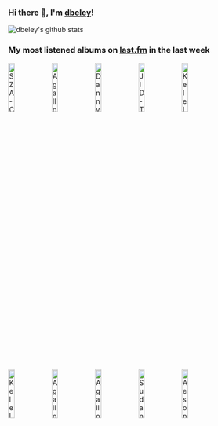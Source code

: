 ### Hi there 👋, I'm [dbeley](https://dbeley.ovh/en)!

![dbeley's github stats](https://github-readme-stats.vercel.app/api?username=dbeley)

### My most listened albums on [last.fm](https://www.last.fm/user/d_beley) in the last week

[<img src='https://lastfm.freetls.fastly.net/i/u/300x300/9dcae165f522e0d818f7e75a3b5b6e16.jpg' width='16%' height='16%' alt='SZA - Ctrl'>](https://www.last.fm/music/sza/ctrl)&nbsp;
[<img src='https://lastfm.freetls.fastly.net/i/u/300x300/a924190403553d2e8f742d2148d8b6eb.jpg' width='16%' height='16%' alt='Agalloch - Pale Folklore'>](https://www.last.fm/music/agalloch/pale%2bfolklore)&nbsp;
[<img src='https://lastfm.freetls.fastly.net/i/u/300x300/7288ec5442a34c3583f9cb38d38595ee.jpg' width='16%' height='16%' alt='Danny Brown - Atrocity Exhibition'>](https://www.last.fm/music/danny%2bbrown/atrocity%2bexhibition)&nbsp;
[<img src='https://lastfm.freetls.fastly.net/i/u/300x300/f5ebc39b1f907ab9e0df8ea47841f0c5.jpg' width='16%' height='16%' alt='JID - The Forever Story'>](https://www.last.fm/music/jid/the%2bforever%2bstory)&nbsp;
[<img src='https://lastfm.freetls.fastly.net/i/u/300x300/21b87f7dd4ae908bd24bd964645bffa1.jpg' width='16%' height='16%' alt='Kelela - Raven'>](https://www.last.fm/music/kelela/raven)&nbsp;
<br>
[<img src='https://lastfm.freetls.fastly.net/i/u/300x300/5e5870bb74a869c07600542752b1b2ad.jpg' width='16%' height='16%' alt='Kelela - Take Me Apart'>](https://www.last.fm/music/kelela/take%2bme%2bapart)&nbsp;
[<img src='https://lastfm.freetls.fastly.net/i/u/300x300/ec600d74bd75d0b42f5782b58df37f99.jpg' width='16%' height='16%' alt='Agalloch - Ashes Against the Grain'>](https://www.last.fm/music/agalloch/ashes%2bagainst%2bthe%2bgrain)&nbsp;
[<img src='https://lastfm.freetls.fastly.net/i/u/300x300/cb8b6b0db163433eb22c77accf436050.png' width='16%' height='16%' alt='Agalloch - The Mantle'>](https://www.last.fm/music/agalloch/the%2bmantle)&nbsp;
[<img src='https://lastfm.freetls.fastly.net/i/u/300x300/617adca361fc1e60f4150601a421fd31.jpg' width='16%' height='16%' alt='Sudan Archives - Natural Brown Prom Queen'>](https://www.last.fm/music/sudan%2barchives/natural%2bbrown%2bprom%2bqueen)&nbsp;
[<img src='https://lastfm.freetls.fastly.net/i/u/300x300/5fffc45953ee4daba99589c0f154c103.jpg' width='16%' height='16%' alt='Aesop Rock - Labor Days'>](https://www.last.fm/music/aesop%2brock/labor%2bdays)&nbsp;
<br>
